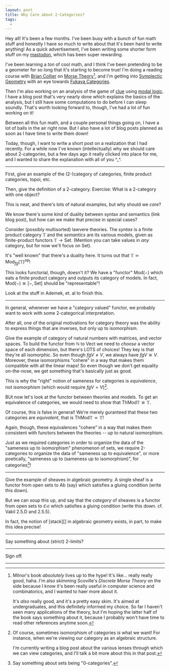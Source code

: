 ```yaml
---
layout: post
title: Why Care about 2-Categories?
tags:
  - 
---
```


Hey all! It's been a few months. I've been busy with a _bunch_ of fun math
stuff and honestly I have so much to write about that it's been hard to 
write anything! As a quick advertisement, I've been writing some shorter
form stuff on my [mastodon][1], which has been super rewarding. 

I've been learning a _ton_ of cool math, and I think I've been pretending
to be a geometer for so long that it's starting to become true! I'm doing
a reading course with [Brian Collier][2] on [Morse Theory][3][^3],
and I'm getting into [Symplectic Geometry][4] with an eye towards 
[Fukaya Categories][5]. 

Then I'm also working on an analysis of the game of [clue][6] using
[modal logic][7]. I have a blog post that's very nearly done which 
explains the basics of the analysis, but I still have some computations
to do before I can sleep soundly. That's worth looking forward to, though,
I've had a lot of fun working on it!

Between all this fun math, and a couple personal things going on, I have 
a lot of balls in the air right now. But I also have
a lot of blog posts planned as soon as I have time to write them down!

Today, though, I want to write a short post on a realization that I had
recently. For a while now I've known (intellectually) why we should care
about 2-categories, but a few days ago it really clicked into place for me,
and I wanted to share the explanation with all of you ^_^.

---


First, give an example of the (2-)category of categories, 
finite product categories, topoi, etc.

Then, give the definition of a 2-category. 
Exercise: What is a 2-category with one object?

This is neat, and there's lots of natural examples, but
why should we _care_? 

We know there's some kind of duality between syntax and semantics
(link blog post), but how can we make that precise in special cases?

Consider (possibly multisorted) lawvere theories. The _syntax_
is a finite product category $\mathbb{T}$ and the _semantics_ are 
its various models, given as finite-product functors $\mathbb{T} \to \mathsf{Set}$.
(Mention you can take values in _any_ category, but for now we'll focus on $\mathsf{Set}$).

It's "well known" that there's a duality here. It turns out that
$\mathbb{T} \simeq \mathsf{Mod}_{fg}(\mathbb{T})^\text{op}$! 

This looks functorial, though, doesn't it? We have a "functor"
$\mathsf{Mod}(-)$ which eats a finite product category and outputs 
its category of models. In fact, $\mathsf{Mod}(-) \cong [-,\mathsf{Set}]$
should be "representable"!

Look at the stuff in Ademek, et. al to finish this.

---

In general, whenever we have a "category valued" functor, we probably want 
to work with some 2-categorical interpretation. 

After all, one of the original motivations for category theory was the 
ability to express things that are inverses, but only up to isomorphism.

Give the example of category of natural numbers with matrices, and vector spaces.
To build the functor from $\mathbb{N}$ to $\mathsf{Vect}$ we need to _choose_
a vector space of each dimension, but there's LOTS of choices! They key is
that they're all isomorphic. So even though $fgV \neq V$, we always have 
$fgV \cong V$. Moreover, these isomorphisms "cohere" in a way that makes them
compatible with all the linear maps! So even though we don't get equality 
on-the-nose, we get something that's basically just as good.

This is why the "right" notion of sameness for categories is _equivalence_,
not _isomorphism_ (which would require $fgV = V$)[^1].

BUt now let's look at the functor between theories and models. To get an 
equivalence of categories, we would need to show that 
$\mathsf{Th} \mathsf{Mod} \mathbb{T} \cong \mathbb{T}$.

Of course, this is false in general! We're merely guranteed that 
these two categories are _equivalent_, that is
$\mathsf{Th} \mathsf{Mod} \mathbb{T} \simeq \mathbb{T}$!

Again, though, these equivalences "cohere" in a way that makes them 
consistent with functors between the theories -- up to natural isomorphism.

Just as we required categories in order to organize the data of the 
"sameness up to isomorphism" phenomenon of sets, we require 2-categories to
organize the data of "sameness up to equivalence", or more poetically,
"sameness up to (sameness up to isomorphism)", for categories[^2]!

---

Give the example of sheaves in algebraic geometry. 
A single sheaf is a functor from open sets to $\mathsf{Ab}$ (say)
which satisfies a gluing condition (write this down).

But we can soup this up, and say that the _category_ of sheaves is a functor
from open sets to $\mathfrak{Cat}$ which satisfies a gluing condition
(write this down. cf. Vakil 2.5.D and 2.5.5).

In fact, the notion of [stack][] in algebraic geometry exists, in part,
to make this idea precise!


---

Say something about (strict) 2-limits?

---

Sign off.


---

[^1]:
    Of course, sometimes isomorphism of categories _is_ what we want! 
    For instance, when we're viewing our category as an algebraic structure.

    I'm currently writing a blog post about the various lenses through which
    we can view categories, and I'll talk a bit more about this in that post.

[^2]:
    Say something about sets being "0-categories".

[^3]:
    Milnor's book _absolutely_ lives up to the hype! It's like...
    really really good, haha. I'm also skimming Scoville's 
    _Discrete Morse Theory_ on the side because I know it's been really
    useful in computer science and combinatorics, and I wanted to haer
    more about it.

    It's _also_ really good, and it's a pretty easy skim. It's aimed at 
    undergraduates, and this definitely informed my choice. So far I haven't
    seen many applications of the theory, but I'm hoping the latter half of the
    book says something about it, because I probably won't have time to read 
    other references anytime soon.


[1]: https://mastodon.lol/@hallasurvivor
[2]: https://sites.google.com/view/brian-collier/home
[3]: https://en.wikipedia.org/wiki/Morse_theory
[4]: https://en.wikipedia.org/wiki/Symplectic_geometry
[5]: https://en.wikipedia.org/wiki/Fukaya_category
[6]: https://en.wikipedia.org/wiki/Cluedo
[7]: https://en.wikipedia.org/wiki/Modal_logic
